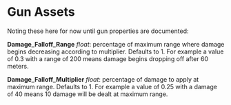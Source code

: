 # Gun Assets

Noting these here for now until gun properties are documented:

**Damage_Falloff_Range** *float*: percentage of maximum range where damage begins decreasing according to multiplier. Defaults to 1. For example a value of 0.3 with a range of 200 means damage begins dropping off after 60 meters.

**Damage_Falloff_Multiplier** *float*: percentage of damage to apply at maximum range. Defaults to 1. For example a value of 0.25 with a damage of 40 means 10 damage will be dealt at maximum range.
